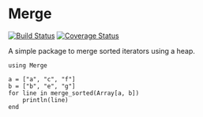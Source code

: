 Merge
=====

[![Build Status](https://travis-ci.org/yesimon/Merge.jl.svg?branch=master)](https://travis-ci.org/yesimon/Merge.jl)
[![Coverage Status](https://coveralls.io/repos/yesimon/Merge.jl/badge.svg?branch=master)](https://coveralls.io/r/yesimon/Merge.jl?branch=master)

A simple package to merge sorted iterators using a heap.

```
using Merge

a = ["a", "c", "f"]
b = ["b", "e", "g"]
for line in merge_sorted(Array[a, b])
    println(line)
end
```
